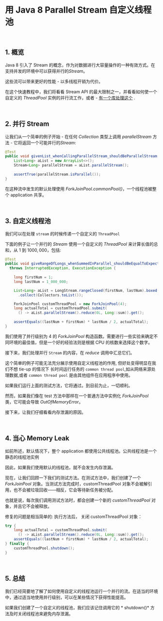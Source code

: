 # 用 Java 8 Parallel Stream 自定义线程池

&nbsp;

## 1. 概览

Java 8 引入了 Stream 的概念，作为对数据进行大容量操作的一种有效方式。在支持并发的环境中可以获得并行的*Stream*。

这些流可以带来更好的性能 - 以多线程开销为代价。

在这个快速教程中，我们将看看 Stream API 的最大限制之一，并看看如何使一个自定义的 *ThreadPool* 实例的并行流工作，或者 - [有一个库处理这个](https://github.com/pivovarit/parallel-collectors) .

&nbsp;

## 2. 并行 Stream

让我们从一个简单的例子开始 - 在任何 *Collection* 类型上调用 *parallelStream* 方法 - 它将返回一个可能并行的*Stream*:

```java
@Test
public void givenList_whenCallingParallelStream_shouldBeParallelStream(){
    List<Long> aList = new ArrayList<>();
    Stream<Long> parallelStream = aList.parallelStream();
        
    assertTrue(parallelStream.isParallel());
}
```

在这种流中发生的默认处理使用 *ForkJoinPool.commonPool()*，一个线程池被整个 application 共享。

&nbsp;

## 3. 自定义线程池

我们可以在处理 `stream` 的时候传递一个自定义的 `ThreadPool`

下面的例子让一个并行的 *Stream* 使用一个自定义的 *ThreadPool* 来计算长值的总和，从 $1$ 到 $1000,000$，包括:

```java
@Test
public void giveRangeOfLongs_whenSummedInParallel_shouldBeEqualToExpectedTotal() 
  throws InterruptedException, ExecutionException {
    
    long firstNum = 1;
    long lastNum = 1_000_000;

    List<Long> aList = LongStream.rangeClosed(firstNum, lastNum).boxed()
      .collect(Collectors.toList());

    ForkJoinPool customThreadPool = new ForkJoinPool(4);
    long actualTotal = customThreadPool.submit(
      () -> aList.parallelStream().reduce(0L, Long::sum)).get();
 
    assertEquals((lastNum + firstNum) * lastNum / 2, actualTotal);
}
```

我们使用了并行级别为 4 的 *ForkJoinPool* 构造函数。需要进行一些实验来确定不同环境的最佳值，但是一个好的经验法则是根据 CPU 的核数来选择这个数字。

接下来，我们处理并行 `Stream` 的内容，在 *reduce* 调用中汇总它们。

这个简单的例子可能无法充分展示使用自定义线程池的作用, 但好处变得明显在我们不想 tie-up 的情况下 长时间运行任务的 `common thread pool`,如从网络来源处理数据,或者 `common thread pool` 是由其他组件在应用程序中使用。

如果我们运行上面的测试方法，它将通过。到目前为止，一切顺利。

然而，如果我们像在 test 方法中那样在一个普通方法中实例化 *ForkJoinPool* 类，它可能会导致 *OutOfMemoryError*。

接下来，让我们仔细看看内存泄漏的原因。

&nbsp;

## 4. 当心 Memory Leak

如前所述，默认情况下，整个 application 都使用公共线程池。公共线程池是一个静态的线程池实例

因此，如果我们使用默认的线程池，就不会发生内存泄漏。

现在，让我们回顾一下我们的测试方法。在测试方法中，我们创建了一个 *ForkJoinPool* 对象。当测试方法完成时，customThreadPool 对象不会被解引用，也不会被垃圾回收——相反，它会等待新任务被分配。

也就是说，每次我们调用测试方法时，都会创建一个新的 *customThreadPool* 对象，并且它不会被释放。

修复的问题是相当简单的: 执行方法后， 关闭 customThreadPool 对象：

```java
try {
    long actualTotal = customThreadPool.submit(
      () -> aList.parallelStream().reduce(0L, Long::sum)).get();
    assertEquals((lastNum + firstNum) * lastNum / 2, actualTotal);
} finally {
    customThreadPool.shutdown();
}
```

&nbsp;

## 5. 总结

我们已经简要地了解了如何使用自定义的线程池运行一个并行的流。在适当的环境中，通过适当地使用并行级别，可以在某些情况下获得性能提高。

如果我们创建了一个自定义的线程池，我们应该记住调用它的 * shutdown()* 方法及时关闭线程池来避免内存泄漏。
